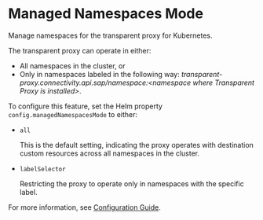 <!-- loio6588a65269bd45a297ebcd6a3baef157 -->

# Managed Namespaces Mode

Manage namespaces for the transparent proxy for Kubernetes.

The transparent proxy can operate in either:

-   All namespaces in the cluster, or
-   Only in namespaces labeled in the following way: *transparent-proxy.connectivity.api.sap/namespace:<namespace where Transparent Proxy is installed\>*.

To configure this feature, set the Helm property `config.managedNamespacesMode` to either:

-   `all`

    This is the default setting, indicating the proxy operates with destination custom resources across all namespaces in the cluster.

-   `labelSelector`

    Restricting the proxy to operate only in namespaces with the specific label.


For more information, see [Configuration Guide](configuration-guide-2a22cd7.md).


